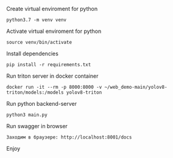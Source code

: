Create virtual enviroment for python
```
python3.7 -m venv venv
```

Activate virtual enviroment for python
```
source venv/bin/activate
```

Install dependencies
```
pip install -r requirements.txt
```

Run triton server in docker container
```
docker run -it --rm -p 8000:8000 -v ~/web_demo-main/yolov8-triton/models:/models yolov8-triton
```

Run python backend-server
```
python3 main.py
```

Run swagger in browser
```
Заходим в браузере: http://localhost:8001/docs
```

Enjoy
